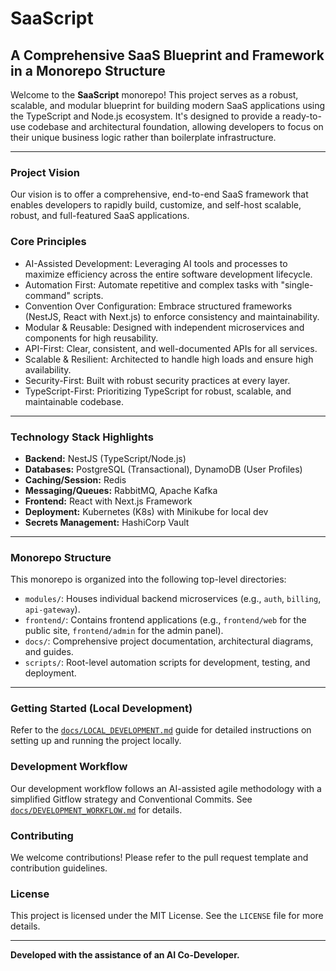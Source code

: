 # SaaScript

## A Comprehensive SaaS Blueprint and Framework in a Monorepo Structure

Welcome to the **SaaScript** monorepo! This project serves as a robust, scalable, and modular blueprint for building modern SaaS applications using the TypeScript and Node.js ecosystem. It's designed to provide a ready-to-use codebase and architectural foundation, allowing developers to focus on their unique business logic rather than boilerplate infrastructure.

---

### Project Vision

Our vision is to offer a comprehensive, end-to-end SaaS framework that enables developers to rapidly build, customize, and self-host scalable, robust, and full-featured SaaS applications.

### Core Principles

* AI-Assisted Development: Leveraging AI tools and processes to maximize efficiency across the entire software development lifecycle.
* Automation First: Automate repetitive and complex tasks with "single-command" scripts.
* Convention Over Configuration: Embrace structured frameworks (NestJS, React with Next.js) to enforce consistency and maintainability.
* Modular & Reusable: Designed with independent microservices and components for high reusability.
* API-First: Clear, consistent, and well-documented APIs for all services.
* Scalable & Resilient: Architected to handle high loads and ensure high availability.
* Security-First: Built with robust security practices at every layer.
* TypeScript-First: Prioritizing TypeScript for robust, scalable, and maintainable codebase.

---

### Technology Stack Highlights

* **Backend:** NestJS (TypeScript/Node.js)
* **Databases:** PostgreSQL (Transactional), DynamoDB (User Profiles)
* **Caching/Session:** Redis
* **Messaging/Queues:** RabbitMQ, Apache Kafka
* **Frontend:** React with Next.js Framework
* **Deployment:** Kubernetes (K8s) with Minikube for local dev
* **Secrets Management:** HashiCorp Vault

---

### Monorepo Structure

This monorepo is organized into the following top-level directories:

* `modules/`: Houses individual backend microservices (e.g., `auth`, `billing`, `api-gateway`).
* `frontend/`: Contains frontend applications (e.g., `frontend/web` for the public site, `frontend/admin` for the admin panel).
* `docs/`: Comprehensive project documentation, architectural diagrams, and guides.
* `scripts/`: Root-level automation scripts for development, testing, and deployment.

---

### Getting Started (Local Development)

Refer to the [`docs/LOCAL_DEVELOPMENT.md`](./docs/LOCAL_DEVELOPMENT.md) guide for detailed instructions on setting up and running the project locally.

### Development Workflow

Our development workflow follows an AI-assisted agile methodology with a simplified Gitflow strategy and Conventional Commits. See [`docs/DEVELOPMENT_WORKFLOW.md`](./docs/DEVELOPMENT_WORKFLOW.md) for details.

### Contributing

We welcome contributions! Please refer to the pull request template and contribution guidelines.

### License

This project is licensed under the MIT License. See the `LICENSE` file for more details.

---

**Developed with the assistance of an AI Co-Developer.**